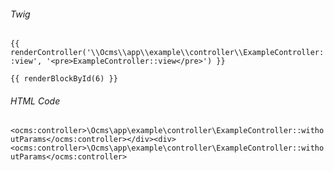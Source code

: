 ###### Twig

`{{ renderController('\\Ocms\\app\\example\\controller\\ExampleController::view', '<pre>ExampleController::view</pre>') }}`

`{{ renderBlockById(6) }}`

###### HTML Code

`<ocms:controller>\Ocms\app\example\controller\ExampleController::withoutParams</ocms:controller></div><div><ocms:controller>\Ocms\app\example\controller\ExampleController::withoutParams</ocms:controller>`
